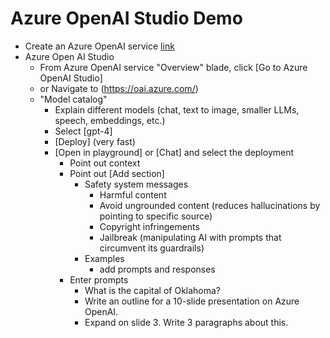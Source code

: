 # Azure OpenAI Studio Demo

- Create an Azure OpenAI service [link](./Creating-OpenAI-Service-Demo.md)
- Azure Open AI Studio
    - From Azure OpenAI service "Overview" blade, click [Go to Azure OpenAI Studio]
    - or Navigate to (https://oai.azure.com/)
    - "Model catalog"
        - Explain different models (chat, text to image, smaller LLMs, speech, embeddings, etc.)
        - Select [gpt-4]
        - [Deploy] (very fast)
        - [Open in playground] or [Chat] and select the deployment
            - Point out context
            - Point out [Add section]
                - Safety system messages
                    - Harmful content
                    - Avoid ungrounded content (reduces hallucinations by pointing to specific source)
                    - Copyright infringements
                    - Jailbreak (manipulating AI with prompts that circumvent its guardrails)
                - Examples
                    - add prompts and responses
            - Enter prompts
                - What is  the capital of Oklahoma?
                - Write an outline for a 10-slide presentation on Azure OpenAI.
                - Expand on slide 3. Write 3 paragraphs about this.

